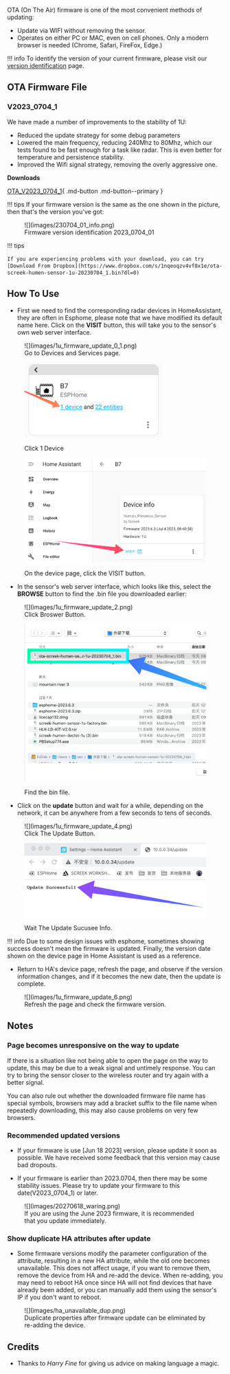 OTA (On The Air) firmware is one of the most convenient methods of updating:  

- Update via WIFI without removing the sensor.  
- Operates on either PC or MAC, even on cell phones. Only a modern browser is needed (Chrome, Safari, FireFox, Edge.)

!!! info
	To identify the version of your current firmware, please visit our [version identification](version.md) page.

## OTA Firmware File
### V2023_0704_1
We have made a number of improvements to the stability of 1U:  

- Reduced the update strategy for some debug parameters  
- Lowered the main frequency, reducing 240Mhz to 80Mhz, which our tests found to be fast enough for a task like radar. This is even better for temperature and persistence stability.  
- Improved the Wifi signal strategy, removing the overly aggressive one.    

**Downloads**  

[OTA_V2023_0704_1](files/ota-screek-humen-sensor-1u-20230704_1.bin){ .md-button .md-button--primary }

!!! tips
	If your firmware version is the same as the one shown in the picture, then that's the version you've got: 

<figure markdown>
  ![](images/230704_01_info.png)
  <figcaption>Firmware version identification 2023_0704_01</figcaption>
</figure>


!!! tips

	If you are experiencing problems with your download, you can try [Download From Dropbox](https://www.dropbox.com/s/1nqeoqzv4vf8x1e/ota-screek-humen-sensor-1u-20230704_1.bin?dl=0)

## How To Use

-  First we need to find the corresponding radar devices in HomeAssistant, they are often in Esphome, please note that we have modified its default name here. Click on the **VISIT** button, this will take you to the sensor's own web server interface.

<figure markdown>
  ![](images/1u_firmware_update_0_1.png)
  <figcaption>Go to Devices and Services page.</figcaption>
  
  ![](images/1u_firmware_update_0_2.png)
  <figcaption>Click 1 Device</figcaption>
  
  ![](images/1u_firmware_update_1.png)
  <figcaption>On the device page, click the VISIT button.</figcaption>
</figure>

- In the sensor's web server interface, which looks like this, select the **BROWSE** button to find the .bin file you downloaded earlier:

<figure markdown>
  ![](images/1u_firmware_update_2.png)
  <figcaption>Click Broswer Button.</figcaption>
  
  ![](images/1u_firmware_update_3.png)
  <figcaption>Find the bin file.</figcaption>
  
</figure>

- Click on the **update** button and wait for a while, depending on the network, it can be anywhere from a few seconds to tens of seconds.  

<figure markdown>
  ![](images/1u_firmware_update_4.png)
  <figcaption>Click The Update Button.</figcaption>
  
  ![](images/1u_firmware_update_5.png)
  <figcaption>Wait The Update Sucusee Info.</figcaption>
</figure>

!!! info
	Due to some design issues with esphome, sometimes showing success doesn't mean the firmware is updated. Finally, the version date shown on the device page in Home Assistant is used as a reference.

-  Return to HA's device page, refresh the page, and observe if the version information changes, and if it becomes the new date, then the update is complete.

<figure markdown>
  ![](images/1u_firmware_update_6.png)
  <figcaption>Refresh the page and check the firmware version.</figcaption>
</figure>

## Notes
### Page becomes unresponsive on the way to update

If there is a situation like not being able to open the page on the way to update, this may be due to a weak signal and untimely response. You can try to bring the sensor closer to the wireless router and try again with a better signal.    

You can also rule out whether the downloaded firmware file name has special symbols, browsers may add a bracket suffix to the file name when repeatedly downloading, this may also cause problems on very few browsers.    
  

### Recommended updated versions
- If your firmware is use [Jun 18 2023] version, please update it soon as possible. We have received some feedback that this version may cause bad dropouts.

- If your firmware is earlier than 2023.0704, then there may be some stability issues.  Please try to update your firmware to this date(V2023_0704_1) or later.  

<figure markdown>
  ![](images/20270618_waring.png)
  <figcaption>If you are using the June 2023 firmware, it is recommended that you update immediately.</figcaption>
</figure>

### Show duplicate HA attributes after update
* Some firmware versions modify the parameter configuration of the attribute, resulting in a new HA attribute, while the old one becomes unavailable. This does not affect usage, if you want to remove them, remove the device from HA and re-add the device. When re-adding, you may need to reboot HA once since HA will not find devices that have already been added, or you can manually add them using the sensor's IP if you don't want to reboot.  

<figure markdown>
  ![](images/ha_unavailable_dup.png)
  <figcaption>Duplicate properties after firmware update can be eliminated by re-adding the device.</figcaption>
</figure>

## Credits
- Thanks to *Harry Fine* for giving us advice on making language a magic.
